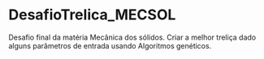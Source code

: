 # DesafioTrelica_MECSOL
Desafio final da matéria Mecânica dos sólidos. Criar a melhor treliça dado alguns parâmetros de entrada usando Algoritmos genéticos.

